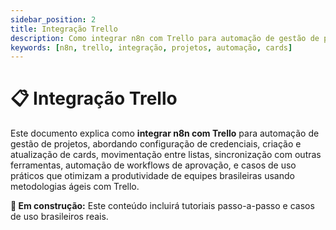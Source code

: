 ```yaml
---
sidebar_position: 2
title: Integração Trello
description: Como integrar n8n com Trello para automação de gestão de projetos
keywords: [n8n, trello, integração, projetos, automação, cards]
---
```


# 📋 Integração Trello

Este documento explica como **integrar n8n com Trello** para automação de gestão de projetos, abordando configuração de credenciais, criação e atualização de cards, movimentação entre listas, sincronização com outras ferramentas, automação de workflows de aprovação, e casos de uso práticos que otimizam a produtividade de equipes brasileiras usando metodologias ágeis com Trello.

**🔄 Em construção:** Este conteúdo incluirá tutoriais passo-a-passo e casos de uso brasileiros reais.
